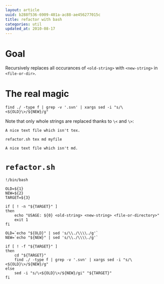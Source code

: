 ```yaml
---
layout: article
uuid: b288f536-6909-401a-ac88-ae456277015c
title: refactor with bash
categories: util
updated_at: 2010-08-17
---
```

Goal
====

Recursively replaces all occurances of `<old-string>` with `<new-string>` in `<file-or-dir>`.

The real magic
====

    find ./ -type f | grep -v '.svn' | xargs sed -i "s/\<${OLD}\>/${NEW}/g"

Note that only whole strings are replaced thanks to `\<` and `\>`:

    A nice text file which isn't tex.

    refactor.sh tex md myfile

    A nice text file which isn't md.

`refactor.sh`
============


    !/bin/bash

    OLD=${1}
    NEW=${2}
    TARGET=${3}

    if [ ! -n "${TARGET}" ]
    then
        echo "USAGE: ${0} <old-string> <new-string> <file-or-directory>"
        exit 1
    fi

    OLD=`echo "${OLD}" | sed 's/\\./\\\\./g'`
    NEW=`echo "${NEW}" | sed 's/\\./\\\\./g'`

    if [ ! -f "${TARGET}" ]
    then
        cd "${TARGET}"
        find ./ -type f | grep -v '.svn' | xargs sed -i "s/\<${OLD}\>/${NEW}/g"
    else
        sed -i "s/\<${OLD}\>/${NEW}/gi" "${TARGET}"
    fi
